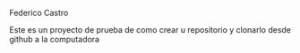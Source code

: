 Federico Castro

Este es un proyecto de prueba de como crear u repositorio  y clonarlo desde github a la computadora
